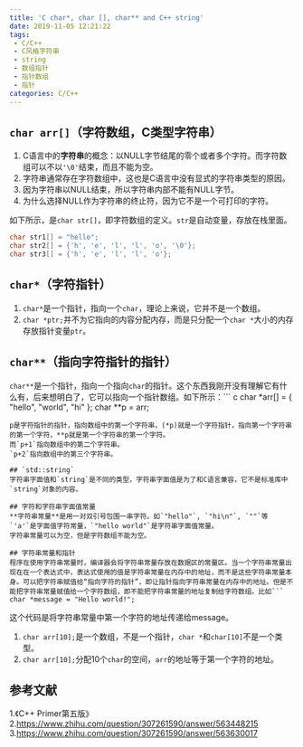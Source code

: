 ```yaml
---
title: 'C char*, char [], char** and C++ string'
date: 2019-11-05 12:21:22
tags:
 - C/C++
 - C风格字符串
 - string
 - 数组指针
 - 指针数组
 - 指针
categories: C/C++
---
```


## `char arr[]`（字符数组，C类型字符串）
1. C语言中的**字符串**的概念：以NULL字节结尾的零个或者多个字符。而字符数组可以不以`'\0'`结束，而且不能为空。
2. 字符串通常存在字符数组中，这也是C语言中没有显式的字符串类型的原因。
3. 因为字符串以NULL结束，所以字符串内部不能有NULL字节。
4. 为什么选择NULL作为字符串的终止符，因为它不是一个可打印的字符。

如下所示，是`char str[]`，即字符数组的定义。`str`是自动变量，存放在栈里面。
```c
char str1[] = "hello";
char str2[] = {'h', 'e', 'l', 'l', 'o', '\0'};
char str3[] = {'h', 'e', 'l', 'l', 'o'};
```

## `char*`（字符指针）
1. `char*`是一个指针，指向一个`char`，理论上来说，它并不是一个数组。
2. `char *ptr;`并不为它指向的内容分配内存，而是只分配一个`char *`大小的内存存放指针变量`ptr`。

## `char**`（指向字符指针的指针）
`char**`是一个指针，指向一个指向`char`的指针。这个东西我刚开没有理解它有什么有，后来想明白了，它可以指向一个指针数组。如下所示：``` c
char *arr[] =  {
    "hello",
    "world",
    "hi"
};
char **p = arr;
```
p是字符指针的指针，指向数组中的第一个字符串，(*p)就是一个字符指针，指向第一个字符串的第一个字符，**p就是第一个字符串的第一个字符。
而`p+1`指向数组中的第二个字符串。
`p+2`指向数组中的第三个字符串。

## `std::string`
字符串字面值和`string`是不同的类型，字符串字面值是为了和C语言兼容，它不是标准库中`string`对象的内容。

## 字符和字符串字面值常量
**字符串常量**是用一对双引号包围一串字符。如`"hello"`, `"hi\n"`, `""`等
`'a'`是字面值字符常量，`"hello world"`是字符串字面值常量。
字符串常量可以为空，但是字符数组不能为空。

## 字符串常量和指针
程序在使用字符串常量时，编译器会将字符串常量存放在数据区的常量区。当一个字符串常量出现在在一个表达式中，表达式使用的值是字符串常量在内存中的地址，而不是这些字符串常量本身。可以把字符串赋值给“指向字符的指针”，即让指针指向字符串常量在内存中的地址。但是不能把字符串常量赋值给一个字符数组，即不能把字符串常量的地址复制给字符数组。比如```
char *message = "Hello world!";
```
这个代码是将字符串常量中第一个字符的地址传递给message。

1. `char arr[10];`是一个数组，不是一个指针，`char *`和`char[10]`不是一个类型。
2. `char arr[10];`分配10个`char`的空间，`arr`的地址等于第一个字符的地址。



## 参考文献
1.《C++ Primer第五版》
2.https://www.zhihu.com/question/307261590/answer/563448215
3.https://www.zhihu.com/question/307261590/answer/563630017
